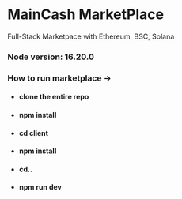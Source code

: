 # MainCash MarketPlace
Full-Stack Marketpace with Ethereum, BSC, Solana

### Node version: 16.20.0

### How to run marketplace ->

- #### clone the entire repo
- #### npm install
- #### cd client
- #### npm install
- #### cd..
- #### npm run dev

